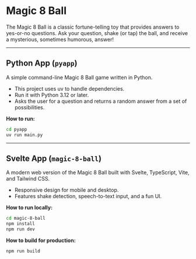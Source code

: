 # Magic 8 Ball

The Magic 8 Ball is a classic fortune-telling toy that provides answers to yes-or-no questions. Ask your question, shake (or tap) the ball, and receive a mysterious, sometimes humorous, answer!

---

## Python App (`pyapp`)

A simple command-line Magic 8 Ball game written in Python.
- This project uses uv to handle dependencies.
- Run it with Python 3.12 or later.
- Asks the user for a question and returns a random answer from a set of possibilities.

**How to run:**
```bash
cd pyapp
uv run main.py
```

---

## Svelte App (`magic-8-ball`)

A modern web version of the Magic 8 Ball built with Svelte, TypeScript, Vite, and Tailwind CSS.
- Responsive design for mobile and desktop.
- Features shake detection, speech-to-text input, and a fun UI.

**How to run locally:**
```bash
cd magic-8-ball
npm install
npm run dev
```

**How to build for production:**
```bash
npm run build
```

